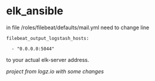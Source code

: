 # elk_ansible

in file /roles/filebeat/defaults/mail.yml need to change line 

`filebeat_output_logstash_hosts:`

`  - "0.0.0.0:5044"`
 
 to your actual elk-server address.






 
 _project from logz.io with some changes_
